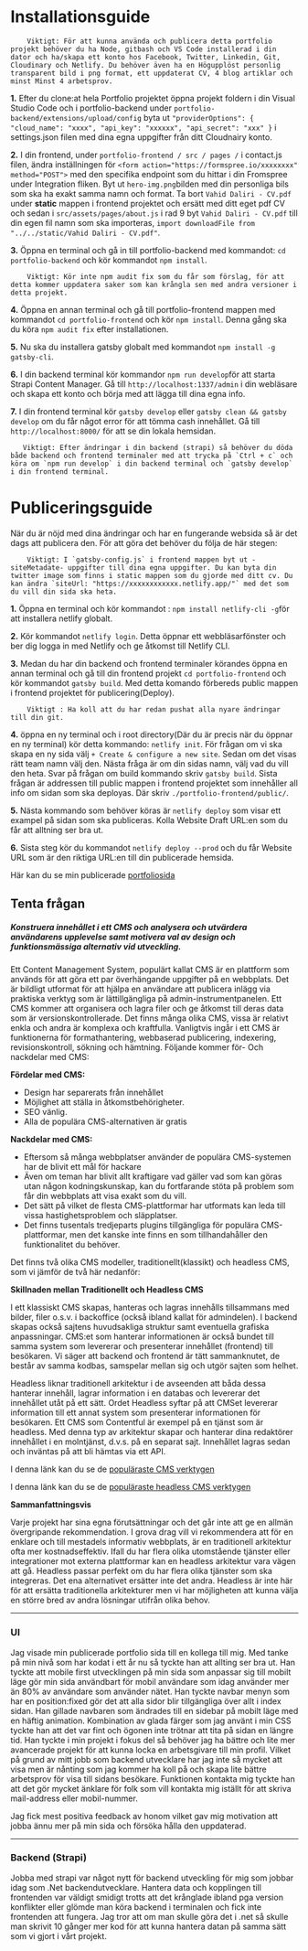 # Installationsguide

        Viktigt: För att kunna använda och publicera detta portfolio projekt behöver du ha Node, gitbash och VS Code installerad i din dator och ha/skapa ett konto hos Facebook, Twitter, Linkedin, Git, Cloudinary och Netlify. Du behöver även ha en Högupplöst personlig transparent bild i png format, ett uppdaterat CV, 4 blog artiklar och minst Minst 4 arbetsprov.

**1.** Efter du clone:at hela Portfolio projektet öppna projekt foldern i din Visual Studio Code och i portfolio-backend under `portfolio-backend/extensions/upload/config` byta ut `"providerOptions": { "cloud_name": "xxxx", "api_key": "xxxxxx", "api_secret": "xxx" }` i settings.json filen med dina egna uppgifter från ditt Cloudnairy konto.

**2.** I din frontend, under `portfolio-frontend / src / pages /` i contact.js filen, ändra inställningen för `<form action="https://formspree.io/xxxxxxxx" method="POST">` med den specifika endpoint som du hittar i din Fromspree under Integration fliken. Byt ut `hero-img.png`bilden med din personliga bils som ska ha exakt samma namn och format. Ta bort `Vahid Daliri - CV.pdf` under **static** mappen i frontend projektet och ersätt med ditt eget pdf CV och sedan i `src/assets/pages/about.js` i rad 9 byt `Vahid Daliri - CV.pdf` till din egen fil namn som ska importeras, `import downloadFile from "../../static/Vahid Daliri - CV.pdf"`.  

**3.** Öppna en terminal och gå in till portfolio-backend med kommandot: `cd portfolio-backend` och kör kommandot `npm install`.
        
        Viktigt: Kör inte npm audit fix som du får som förslag, för att detta kommer uppdatera saker som kan krångla sen med andra versioner i detta projekt.
        
**4.** Öppna en annan terminal och gå till portfolio-frontend mappen med kommandot `cd portfolio-frontend` och kör `npm install`. Denna gång ska du köra `npm audit fix` efter installationen.

**5.** Nu ska du installera gatsby globalt med kommandot `npm install -g gatsby-cli`.

**6.** I din backend terminal kör kommandor `npm run develop`för att starta Strapi Content Manager. Gå till `http://localhost:1337/admin` i din webläsare och skapa ett konto och börja med att lägga till dina egna info.

**7.** I din frontend terminal kör `gatsby develop` eller `gatsby clean && gatsby develop` om du får något error för att tömma cash innehållet. Gå till `http://localhost:8000/` för att se din lokala hemsidan.
       
       Viktigt: Efter ändringar i din backend (strapi) så behöver du döda både backend och frontend terminaler med att trycka på `Ctrl + c` och köra om `npm run develop` i din backend terminal och `gatsby develop` i din frontend terminal.
       

# Publiceringsguide

När du är nöjd med dina ändringar och har en fungerande websida så är det dags att publicera den. För att göra det behöver du följa de här stegen:

        Viktigt: I `gatsby-config.js` i frontend mappen byt ut -siteMetadate- uppgifter till dina egna uppgifter. Du kan byta din twitter image som finns i static mappen som du gjorde med ditt cv. Du kan ändra `siteUrl: "https://xxxxxxxxxxxx.netlify.app/"` med det som du vill din sida ska heta.
        
**1.** Öppna en terminal och kör kommandot : `npm install netlify-cli -g`för att installera netlify globalt.

**2.** Kör kommandot `netlify login`. Detta öppnar ett webbläsarfönster och ber dig logga in med Netlify och ge åtkomst till Netlify CLI.

**3.** Medan du har din backend och frontend terminaler körandes öppna en annan terminal och gå till din frontend projekt `cd portfolio-frontend` och kör kommandot `gatsby build`. Med detta komando förbereds public mappen i frontend projektet för publicering(Deploy).

        Viktigt : Ha koll att du har redan pushat alla nyare ändringar till din git.
        
**4.** öppna en ny terminal och i root directory(Där du är precis när du öppnar en ny terminal) kör detta kommando: `netlify init`. För frågan om vi ska skapa en ny sida välj `+ Create & configure a new site`. Sedan om det visas rätt team namn välj den. Nästa fråga är om din sidas namn, välj vad du vill den heta. Svar på frågan om build kommando skriv `gatsby build`. Sista frågan är addressen till public mappen i frontend projektet som innehåller all info om sidan som ska deployas. Där skriv `./portfolio-frontend/public/`.

**5.** Nästa kommando som behöver köras är `netlify deploy` som visar ett exampel på sidan som ska publiceras. Kolla Website Draft URL:en som du får att alltning ser bra ut.

**6.** Sista steg kör du kommandot `netlify deploy --prod` och du får Website URL som är den riktiga URL:en till din publicerade hemsida.

Här kan du se min publicerade [portfoliosida](https://vahid-daliri-portfolio.netlify.app/)

## Tenta frågan

##### Konstruera innehållet i ett CMS och analysera och utvärdera användarens upplevelse samt motivera val av design och funktionsmässiga alternativ vid utveckling. 

Ett Content Management System, populärt kallat CMS är en plattform som används för att göra ett par överhängande uppgifter på en webbplats. Det är bildligt utformat för att hjälpa en användare att publicera inlägg via praktiska verktyg som är lättillgängliga på admin-instrumentpanelen. 
Ett CMS kommer att organisera och lagra filer och ge åtkomst till deras data som är versionskontrollerade. Det finns många olika CMS, vissa är relativt enkla och andra är komplexa och kraftfulla. Vanligtvis ingår i ett CMS är funktionerna för formathantering, webbaserad publicering, indexering, revisionskontroll, sökning och hämtning. Följande kommer för- Och nackdelar med CMS:

**Fördelar med CMS:**

+ Design har separerats från innehållet
+ Möjlighet att ställa in åtkomstbehörigheter.
+ SEO vänlig.
+ Alla de populära CMS-alternativen är gratis

**Nackdelar med CMS:**

+ Eftersom så många webbplatser använder de populära CMS-systemen har de blivit ett mål för hackare
+ Även om teman har blivit allt kraftigare vad gäller vad som kan göras utan någon kodningskunskap, kan du fortfarande stöta på problem som får din webbplats att visa exakt som du vill.
+ Det sätt på vilket de flesta CMS-plattformar har utformats kan leda till vissa hastighetsproblem och släpplatser.
+ Det finns tusentals tredjeparts plugins tillgängliga för populära CMS-plattformar, men det kanske inte finns en som tillhandahåller den funktionalitet du behöver.

Det finns två olika CMS modeller, traditionellt(klassikt) och headless CMS, som vi jämför de två här nedanför:

**Skillnaden mellan Traditionellt och Headless CMS**

I ett klassiskt CMS skapas, hanteras och lagras innehålls tillsammans med bilder, filer o.s.v. i backoffice (också ibland kallat för admindelen). I backend skapas också sajtens huvudsakliga struktur samt eventuella grafiska anpassningar. CMS:et som hanterar informationen är också bundet till samma system som levererar och presenterar innehållet (frontend) till besökaren. Vi säger att backend och frontend är tätt sammanknutet, de består av samma kodbas, samspelar mellan sig och utgör sajten som helhet.

Headless liknar traditionell arkitektur i de avseenden att båda dessa hanterar innehåll, lagrar information i en databas och levererar det innehållet utåt på ett sätt. Ordet Headless syftar på att CMSet levererar information till ett annat system som presenterar informationen för besökaren. Ett CMS som Contentful är exempel på en tjänst som är headless. Med denna typ av arkitektur skapar och hanterar dina redaktörer innehållet i en molntjänst, d.v.s. på en separat sajt. Innehållet lagras sedan och inväntas på att bli hämtas via ett API.

I denna länk kan du se de [populäraste CMS verktygen](https://en.wikipedia.org/wiki/List_of_content_management_systems)

I denna länk kan du se de [populäraste headless CMS verktygen](https://www.cmswire.com/web-cms/13-headless-cmss-to-put-on-your-radar/)

**Sammanfattningsvis**

Varje projekt har sina egna förutsättningar och det går inte att ge en allmän övergripande rekommendation. I grova drag vill vi rekommendera att för en enklare och till mestadels informativ webbplats, är en traditionell arkitektur ofta mer kostnadseffektiv. Ifall du har flera olika utomstående tjänster eller integrationer mot externa plattformar kan en headless arkitektur vara vägen att gå. Headless passar perfekt om du har flera olika tjänster som ska integreras.
Det ena alternativet ersätter inte det andra. Headless är inte här för att ersätta traditionella arkitekturer men vi har möjligheten att kunna välja en större bred av andra lösningar utifrån olika behov.

---
### UI

Jag visade min publicerade portfolio sida till en kollega till mig. Med tanke på min nivå som har kodat i ett år nu så tyckte han att allting ser bra ut. Han tyckte att mobile first utvecklingen på min sida som anpassar sig till mobilt läge gör min sida användbart för mobil användare som idag använder mer än 80% av användare som använder nätet. Han tyckte navbar menyn som har en position:fixed gör det att alla sidor blir tillgängliga över allt i index sidan. Han gillade navbaren som ändrades till en sidebar på mobilt läge med en häftig animation. Kombination av glada färger som jag använt i min CSS tyckte han att det var fint och ögonen inte trötnar att tita på sidan en längre tid. Han tyckte i min projekt i fokus del så behöver jag ha bättre och lite mer avancerade projekt för att kunna locka en arbetsgivare till min profil. Vilket på grund av mitt jobb som backend utvecklare har jag inte så mycket att visa men är nånting som jag kommer ha koll på och skapa lite bättre arbetsprov för visa till sidans besökare. Funktionen kontakta mig tyckte han att det gör mycket änklare för folk som vill kontakta mig iställt för att skriva mail-address eller mobil-nummer. 

Jag fick mest positiva feedback av honom vilket gav mig motivation att jobba ännu mer på min sida och försöka hålla den uppdaterad.

---
### Backend (Strapi)

Jobba med strapi var något nytt för backend utveckling för mig som jobbar idag som .Net backendutvecklare. Hantera data och kopplingen till frontenden var väldigt smidigt trotts att det krånglade ibland pga version konflikter eller glömde man köra backend i terminalen och fick inte frontenden att fungera. Jag tror att om man skulle göra det i .net så skulle man skrivit 10 gånger mer kod för att kunna hantera datan på samma sätt som vi gjort i vårt projekt.
